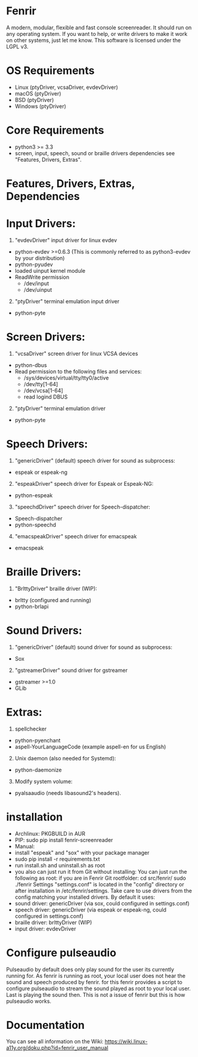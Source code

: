 # Fenrir
A modern, modular, flexible and fast console screenreader.
It should run on any operating system. If you want to help, or write drivers to make it work on other systems, just let me know. 
This software is licensed under the LGPL v3.

# OS Requirements
- Linux (ptyDriver, vcsaDriver, evdevDriver)
- macOS (ptyDriver)
- BSD (ptyDriver)
- Windows (ptyDriver)

# Core Requirements
- python3 >= 3.3
- screen, input, speech, sound or braille drivers dependencies see "Features, Drivers, Extras".

# Features, Drivers, Extras, Dependencies
# Input Drivers:
1. "evdevDriver" input driver for linux evdev
  - python-evdev >=0.6.3 (This is commonly referred to as python3-evdev by your distribution)
  - python-pyudev
  - loaded uinput kernel module
  - ReadWrite permission 
    - /dev/input
    - /dev/uinput
2. "ptyDriver" terminal emulation input driver
  - python-pyte

# Screen Drivers:
1. "vcsaDriver" screen driver for linux VCSA devices
  - python-dbus
  - Read permission to the following files and services:
    - /sys/devices/virtual/tty/tty0/active
    - /dev/tty[1-64]
    - /dev/vcsa[1-64]
    - read logind DBUS
2. "ptyDriver" terminal emulation driver
  - python-pyte
  
# Speech Drivers:
1. "genericDriver" (default) speech driver for sound as subprocess:
  - espeak or espeak-ng
2. "espeakDriver" speech driver for Espeak or Espeak-NG:
  - python-espeak
3. "speechdDriver" speech driver for Speech-dispatcher:
  - Speech-dispatcher
  - python-speechd
4. "emacspeakDriver" speech driver for emacspeak
  - emacspeak

# Braille Drivers:
1. "BrlttyDriver" braille driver (WIP):
  - brltty (configured and running)
  - python-brlapi

# Sound Drivers:
1. "genericDriver" (default) sound driver for sound as subprocess:
  - Sox
2. "gstreamerDriver" sound driver for gstreamer
  - gstreamer >=1.0
  - GLib

# Extras:
1. spellchecker
  - python-pyenchant
  - aspell-YourLanguageCode (example aspell-en for us English)
2. Unix daemon (also needed for Systemd):
  - python-daemonize
3. Modify system volume:
  - pyalsaaudio (needs libasound2's headers).

# installation
- Archlinux: PKGBUILD in AUR
- PIP: sudo pip install fenrir-screenreader
- Manual:
 - install "espeak" and "sox" with your package manager
 - sudo pip install -r requirements.txt 
 - run install.sh and uninstall.sh as root
- you also can just run it from Git without installing:
You can just run the following as root:
if you are in Fenrir Git rootfolder:
cd src/fenrir/
sudo ./fenrir
Settings "settings.conf" is located in the "config" directory or after installation in /etc/fenrir/settings.
Take care to use drivers from the config matching your installed drivers. 
By default it uses:
- sound driver: genericDriver (via sox, could configured in settings.conf)
- speech driver: genericDriver (via espeak or espeak-ng, could configured in settings.conf)
- braille driver: brlttyDriver (WIP)
- input driver: evdevDriver
# Configure pulseaudio
Pulseaudio by default does only play sound for the user its currently running for. As fenrir is running as root, your local user does not hear the sound and speech produced by fenrir.
for this fenrir provides a script to configure pulseaudio to stream the sound played as root to your local user. Last is playing the sound then. This is not a issue of fenrir but this is how pulseaudio works.

# Documentation
You can see all information on the Wiki:
https://wiki.linux-a11y.org/doku.php?id=fenrir_user_manual
